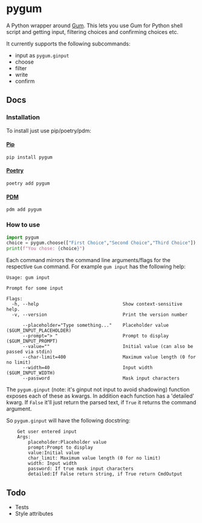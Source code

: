 # pygum
A Python wrapper around [Gum](https://github.com/charmbracelet/gum). This lets you use Gum for Python shell script and getting input, filtering choices and confirming choices etc.

It currently supports the following subcommands:
- input as `pygum.ginput`
- choose
- filter
- write
- confirm


## Docs

### Installation

To install just use pip/poetry/pdm:

#### [Pip](https://pip.pypa.io/en/stable/cli/pip_install/)
`pip install pygum`

#### [Poetry](https://python-poetry.org/docs/cli/#add)
`poetry add pygum`

#### [PDM](https://pdm.fming.dev/latest/usage/dependency/)
`pdm add pygum`



### How to use

```python
import pygum
choice = pygum.choose(["First Choice","Second Choice","Third Choice"])
print(f"You chose: {choice}")
```

Each command mirrors the command line arguments/flags for the respective `Gum` command. For example `gum input` has the following help:

```text
Usage: gum input

Prompt for some input

Flags:
  -h, --help                               Show context-sensitive help.
  -v, --version                            Print the version number

      --placeholder="Type something..."    Placeholder value ($GUM_INPUT_PLACEHOLDER)
      --prompt="> "                        Prompt to display ($GUM_INPUT_PROMPT)
      --value=""                           Initial value (can also be passed via stdin)
      --char-limit=400                     Maximum value length (0 for no limit)
      --width=40                           Input width ($GUM_INPUT_WIDTH)
      --password                           Mask input characters

```

The `pygum.ginput` (note: it's ginput not input to avoid shadowing) function exposes each of these as kwargs. In addition each function has a 'detailed' kwarg. If `False` it'll just return the parsed text, if `True` it returns the command argument.

So `pygum.ginput` will have the following docstring:

```text
    Get user entered input
    Args:
        placeholder:Placeholder value
        prompt:Prompt to display
        value:Initial value
        char_limit: Maximum value length (0 for no limit)
        width: Input width
        password: If true mask input characters
        detailed:If False return string, if True return CmdOutput
```

## Todo

- Tests
- Style attributes
